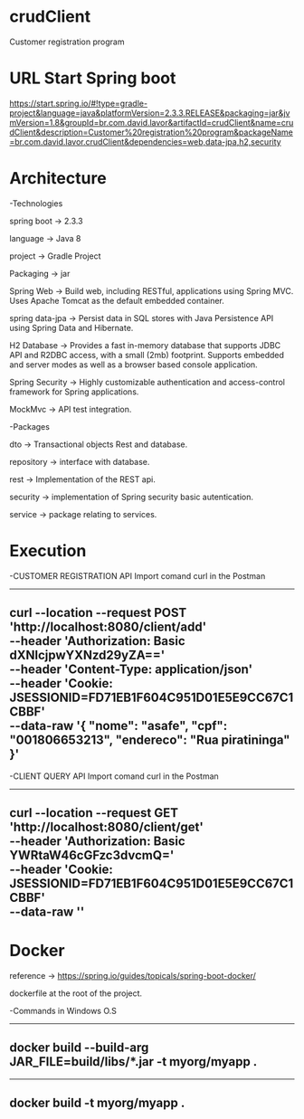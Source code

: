 # crudClient

Customer registration program

# URL Start Spring boot

https://start.spring.io/#!type=gradle-project&language=java&platformVersion=2.3.3.RELEASE&packaging=jar&jvmVersion=1.8&groupId=br.com.david.lavor&artifactId=crudClient&name=crudClient&description=Customer%20registration%20program&packageName=br.com.david.lavor.crudClient&dependencies=web,data-jpa,h2,security

# Architecture

-Technologies

spring boot -> 2.3.3

language -> Java 8

project -> Gradle Project

Packaging -> jar

Spring Web -> Build web, including RESTful, applications using Spring MVC. Uses Apache Tomcat as the default embedded container.

spring data-jpa -> Persist data in SQL stores with Java Persistence API using Spring Data and Hibernate.

H2 Database  -> Provides a fast in-memory database that supports JDBC API and R2DBC access, with a small (2mb) footprint. Supports embedded and server modes as well as a browser based console application.

Spring Security -> Highly customizable authentication and access-control framework for Spring applications.

MockMvc -> API test integration.

-Packages

dto -> Transactional objects Rest and database.

repository -> interface with database.

rest -> Implementation of the REST api.

security -> implementation of Spring security basic autentication.

service -> package relating to services.

# Execution

-CUSTOMER REGISTRATION API
Import comand curl in the Postman

----------------------------------------------------------------------
curl --location --request POST 'http://localhost:8080/client/add' \
--header 'Authorization: Basic dXNlcjpwYXNzd29yZA==' \
--header 'Content-Type: application/json' \
--header 'Cookie: JSESSIONID=FD71EB1F604C951D01E5E9CC67C1CBBF' \
--data-raw '{
    "nome": "asafe",
    "cpf": "001806653213",
    "endereco": "Rua piratininga"
}'
----------------------------------------------------------------------

-CLIENT QUERY API
Import comand curl in the Postman

------------------------------------------------------------------
curl --location --request GET 'http://localhost:8080/client/get' \
--header 'Authorization: Basic YWRtaW46cGFzc3dvcmQ=' \
--header 'Cookie: JSESSIONID=FD71EB1F604C951D01E5E9CC67C1CBBF' \
--data-raw ''
------------------------------------------------------------------

# Docker

reference -> https://spring.io/guides/topicals/spring-boot-docker/

dockerfile at the root of the project.

-Commands in Windows O.S

-------------------------------------------------------------------
docker build --build-arg JAR_FILE=build/libs/*.jar -t myorg/myapp .
-------------------------------------------------------------------

-----------------------------
docker build -t myorg/myapp .
-----------------------------